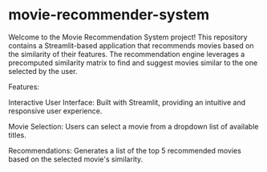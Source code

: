 # movie-recommender-system
Welcome to the Movie Recommendation System project! This repository contains a Streamlit-based application that recommends movies based on the similarity of their features. The recommendation engine leverages a precomputed similarity matrix to find and suggest movies similar to the one selected by the user.

Features:

Interactive User Interface: Built with Streamlit, providing an intuitive and responsive user experience.

Movie Selection: Users can select a movie from a dropdown list of available titles.

Recommendations: Generates a list of the top 5 recommended movies based on the selected movie's similarity.
